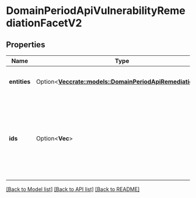 # DomainPeriodApiVulnerabilityRemediationFacetV2

## Properties

Name | Type | Description | Notes
------------ | ------------- | ------------- | -------------
**entities** | Option<[**Vec<crate::models::DomainPeriodApiRemediationV2>**](domain.APIRemediationV2.md)> | Contains the actual remediation data | [optional]
**ids** | Option<**Vec<String>**> | Refers to a remediation unique identifier that points to remediation details addressing this vulnerability | [optional]

[[Back to Model list]](../README.md#documentation-for-models) [[Back to API list]](../README.md#documentation-for-api-endpoints) [[Back to README]](../README.md)


